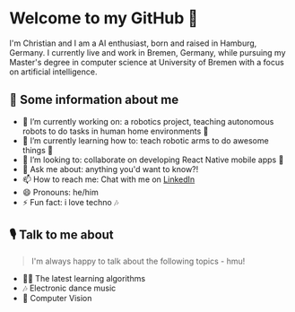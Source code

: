# Welcome to my GitHub 👋

I'm Christian and I am a AI enthusiast, born and raised in Hamburg, Germany. I currently live and work in Bremen, Germany, while pursuing my Master's degree in computer science at University of Bremen with a focus on artificial intelligence.


## 👱‍ Some information about me 

- 🔭 I’m currently working on: a robotics project, teaching autonomous robots to do tasks in human home environments 🤖
- 🌱 I’m currently learning how to: teach robotic arms to do awesome things 🦾
- 👯 I’m looking to: collaborate on developing React Native mobile apps 📲
- 💬 Ask me about: anything you'd want to know?!
- 📫 How to reach me: Chat with me on [LinkedIn](https://www.linkedin.com/in/lheinbokel/)
- 😄 Pronouns: he/him
- ⚡ Fun fact: i love techno 🎶

## 🎙️ Talk to me about

> I'm always happy to talk about the following topics - hmu!

- 🙇‍♂️ The latest learning algorithms
- 🎶 Electronic dance music
- 🌆 Computer Vision
